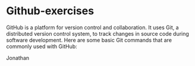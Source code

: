 # Github-exercises

GitHub is a platform for version control and collaboration. It uses Git, a distributed version control system, to track changes in source code during software development. Here are some basic Git commands that are commonly used with GitHub:

Jonathan
